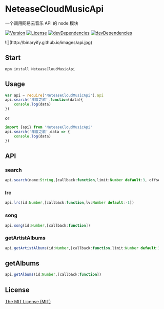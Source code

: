 # NeteaseCloudMusicApi
一个调用网易云音乐 API 的 node 模块
<p>
<a href="https://www.npmjs.com/package/NeteaseCloudMusicApi"><img src="https://img.shields.io/npm/v/NeteaseCloudMusicApi.svg" alt="Version"></a>
<a href="https://www.npmjs.com/package/NeteaseCloudMusicApi"><img src="https://img.shields.io/npm/l/NeteaseCloudMusicApi.svg" alt="License"></a>
<a href="https://www.npmjs.com/package/NeteaseCloudMusicApi"><img src="https://img.shields.io/david/dev/binaryify/NeteaseCloudMusicApi.svg" alt="devDependencies" ></a>
<a href="https://www.npmjs.com/package/NeteaseCloudMusicApi"><img src="https://img.shields.io/david/binaryify/NeteaseCloudMusicApi.svg" alt="devDependencies" ></a>
</p>
![](http://binaryify.github.io/images/api.jpg)

## Start
``` shell
npm install NeteaseCloudMusicApi
```

## Usage
``` javascript
var api = require('NeteaseCloudMusicApi').api
api.search('年度之歌',function(data){
    console.log(data)
})
```
or
``` javascript
import {api} from 'NeteaseCloudMusicApi'
api.search('年度之歌',data => {
    console.log(data)
})
```

## API

### search
``` javascript
api.search(name:String,[callback:function,limit:Number default:3, offset:Number default:0])
```

### lrc
``` javascript
api.lrc(id:Number,[callback:function,lv:Number default:-1])
```

### song

``` javascript
api.song(id:Number,[callback:function])
```

### getArtistAlbums

``` javascript
api.getArtistAlbums(id:Number,[callback:function,limit:Number default:3, offset:Number default:0])
```

## getAlbums

``` javascript
api.getAlbums(id:Number,[callback:function])
```


## License
[The MIT License (MIT)](LICENSE)

